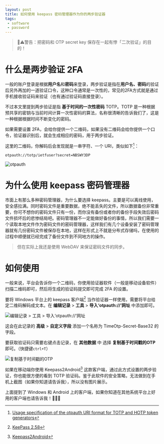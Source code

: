 ```yaml
---
layout: post
title: 如何使用 keepass 密码管理器作为你的两步验证器
tags:
 - software
 - password
---
```


> 🚨⚠警告：把密码和 OTP secret key 保存在一起有悖「二次验证」的目的！

# 什么是两步验证 2FA

一般的账户登录是根据**用户名**和**密码**来登录，两步验证是指在**用户名、密码**的验证后另外再加的一道验证口令，这种口令通常是一次性的，常见的2FA方式就是通过手机接收验证码来验证（也有通过验证码直接登录）。

不过本文里提到两步验证是指 **基于时间的一次性密码** TOTP。TOTP 是一种根据预共享的密钥与当前时间计算一次性密码的算法，名称很清晰的告诉我们了，这是一种根据根据时间不断变化的密码。

如果需要设置 2FA，会给你提供一个二维码，如果没有二维码会给你提供一个口令，验证器识别后，就会生成相应的密码，用于两步验证。

这里的二维码，你解码后会发现就是一串字符、一个 URI，类似如下[^1]：

```
otpauth://totp/ietfuser?secret=NBSWY3DP
```

<img class="flip png" src="https://f.xavierskip.com/i/f52e3e6455434ef477217050123e3039d1431aa946a38c7172fc626a47d34ca9.png" alt="otpauth">

# 为什么使用 keepass 密码管理器

市面上有那么多种密码管理器，为什么要选择 keepass。主要是可以离线使用，安全感拉满。同时密码文件是重要数据，绝不能丢失的文件，所以数据备份非常重要，你可不想你的密码文件只有一份，而你没有备份或者你的备份手段失效后密码文件损坏后的悲惨结局吧。密码管理器不一定能做好备份的事情，所以我们需要一个读取本地文件作为密码文件的密码管理器，这样我们有几个设备安装了密码管理器就有几份密码文件被保存在本地，这样在形式上不就是分布式存储吗，在使用的过程中顺便就已经完成了备份文件到不同地方的操作。

> 但在实际上我还是使用 WebDAV 来保证密码文件的同步。

# 如何使用

一般来说，平台会告诉你一个二维码，你使用验证器软件（一般是移动设备软件）扫描二维码即可，然后将生成的验证码提交即可完成 2FA 的设置。

要将 Windows 平台上的 keepass 客户端[^2] 当作验证器一样使用，需要将平台给定二维码解码成文本。在 **编辑记录** > **工具** > **导入‘otpauth://’网址** 中添加即可。

![编辑记录 > 工具 > 导入‘otpauth://’网址](https://f.xavierskip.com/i/433d4da829e3c87cb28d5557a5c7d3051650849158eca4ecca64f8e12e840974.jpg)

这会在此记录的 **高级** > **自定义字段** 添加一个名称为 TimeOtp-Secret-Base32 的字段。

要获取验证码只需要右键点击记录，在 **其他数据** 中 选择 **复制基于时间戳的OTP** 即可。（快捷键`ctrl+T`）

![复制基于时间戳的OTP](https://f.xavierskip.com/i/6fa5b11e5b29279c216ac8f170ae91c705aa465463abdb6d90ee8d19a665c0ce.jpg "复制基于时间戳的OTP")

如果在移动端你使用 Keepass2Android[^3] 这款客户端，通过此方式设置的两步验证，你也能很方便的看到 TOTP 验证码。鉴于此软件的安全策略，无法做到在手机上截图（如果你知道请告诉我），所以没有图片展示。

上面提到了 Windows 和 Android 上的客户端，如果你知道在其他系统平台上好用的客户端也请告诉我！🙌👀🔎


[^1]:[Usage specification of the otpauth URI format for TOTP and HOTP token generators](https://www.ietf.org/archive/id/draft-linuxgemini-otpauth-uri-00.html)
[^2]:[KeePass 2.58](https://keepass.info/download.html)
[^3]:[Keepass2Android](https://github.com/PhilippC/keepass2android)
